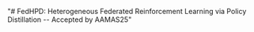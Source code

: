 "# FedHPD: Heterogeneous Federated Reinforcement Learning via Policy Distillation -- Accepted by AAMAS25" 
